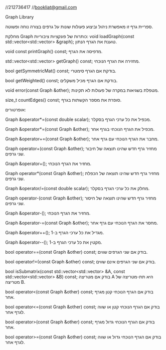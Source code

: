 //212736417
//bookliat@gmail.com

Graph Library

ספריית גרף זו מאפשרת ניהול וביצוע פעולות שונות על גרפים בצורה נוחה ופשוטה.

מחלקת Graph
כותרות של פונקציות ציבוריות:
void loadGraph(const std::vector<std::vector<int>> &graph);
טוענת את הגרף הנתון.

void const printGraph() const;
מדפיסה את הגרף.

std::vector<std::vector<int>> getGraph() const;
מחזירה את הגרף הנוכחי.

bool getSymmetricMat() const;
בודקת אם הגרף סימטרי.

bool getWeighted() const;
בודקת אם הגרף מכיל משקלים.

void error(const Graph &other);
מטפלת בשגיאות במקרה של פעולות לא תקינות.

size_t countEdges() const;
סופרת את מספר הקשתות בגרף.

אופרטורים:

Graph &operator*=(const double scalar);
מכפיל את כל ערכי הגרף בסקלר.

Graph &operator*=(const Graph &other);
מכפיל את הגרף הנוכחי בגרף אחר.

Graph &operator+=(const Graph &other);
מחבר את הגרף הנוכחי עם גרף אחר.

Graph operator+(const Graph &other);
מחזיר גרף חדש שהינו תוצאה של חיבור שני גרפים.

Graph &operator+();
מחזיר את הגרף הנוכחי.

Graph operator*(const Graph &other);
מחזיר גרף חדש שהינו תוצאה של הכפלת שני גרפים.

Graph &operator/=(const double scalar);
מחלק את כל ערכי הגרף בסקלר.

Graph operator-(const Graph &other);
מחזיר גרף חדש שהינו תוצאה של חיסור שני גרפים.

Graph &operator-();
מחזיר את הגרף הנוכחי.

Graph &operator-=(const Graph &other);
מחסר את הגרף הנוכחי עם גרף אחר.

Graph &operator++();
מגדיל את כל ערכי הגרף ב-1.

Graph &operator--();
מקטין את כל ערכי הגרף ב-1.

bool operator==(const Graph &other) const;
בודק אם שני הגרפים שווים.

bool operator!=(const Graph &other) const;
בודק אם שני הגרפים אינם שווים.

bool isSubmatrix(const std::vector<std::vector<int>> &A, const std::vector<std::vector<int>> &B) const;
בודק אם מטריצה A היא תת-מטריצה של מטריצה B.

bool operator<(const Graph &other) const;
בודק אם הגרף הנוכחי קטן מגרף אחר.

bool operator<=(const Graph &other) const;
בודק אם הגרף הנוכחי קטן או שווה לגרף אחר.

bool operator>(const Graph &other) const;
בודק אם הגרף הנוכחי גדול מגרף אחר.

bool operator>=(const Graph &other) const;
בודק אם הגרף הנוכחי גדול או שווה לגרף אחר.